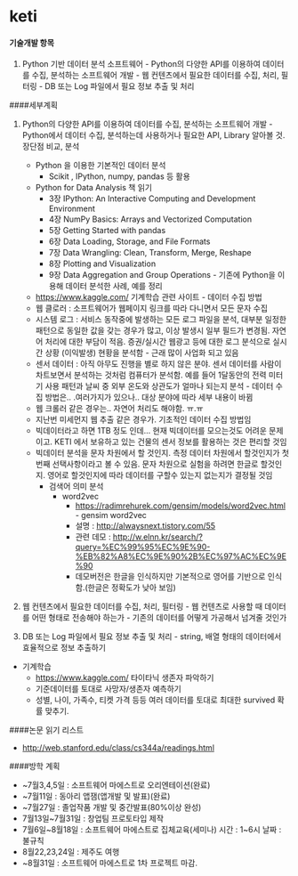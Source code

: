 # keti

#### 기술개발 항목
  1. Python 기반 데이터 분석 소프트웨어
    - Python의 다양한 API를 이용하여 데이터를 수집, 분석하는 소프트웨어 개발
    - 웹 컨텐츠에서 필요한 데이터를 수집, 처리, 필터링
    - DB 또는 Log 파일에서 필요 정보 추출 및 처리
 
####세부계획
  1. Python의 다양한 API를 이용하여 데이터를 수집, 분석하는 소프트웨어 개발
    - Python에서 데이터 수집, 분석하는데 사용하거나 필요한 API, Library 알아볼 것. 장단점 비교, 분석
      - Python 을 이용한 기본적인 데이터 분석 
        - Scikit , IPython, numpy, pandas 등 활용
      - Python for Data Analysis 책 읽기
        - 3장 IPython: An Interactive Computing and Development Environment
        - 4장 NumPy Basics: Arrays and Vectorized Computation
        - 5장 Getting Started with pandas
        - 6장 Data Loading, Storage, and File Formats
        - 7장 Data Wrangling: Clean, Transform, Merge, Reshape
        - 8장 Plotting and Visualization
        - 9장 Data Aggregation and Group Operations
    - 기존에 Python을 이용해 데이터 분석한 사례, 예를 정리
      - https://www.kaggle.com/ 기계학습 관련 사이트
    - 데이터 수집 방법
      - 웹 클로러 : 소프트웨어가 웹페이지 링크를 따라 다니면서 모든 문자 수집
      - 시스템 로그 : 서비스 동작중에 발생하는 모든 로그 파일을 분석, 대부분 일정한 패턴으로 동일한 값을 갖는 경우가 많고, 이상 발생시 일부 필드가 변경됨. 자연어 처리에 대한 부담이 적음. 증권/실시간 웹광고 등에 대한 로그 분석으로 실시간 상황 (이익발생) 현황을 분석함 - 근래 많이 사업화 되고 있음
      - 센서 데이터 : 아직 아무도 진행을 별로 하지 않은 분야. 센서 데이터를 사람이 차트보면서 분석하는 것처럼 컴퓨터가 분석함. 예를 들어 1달동안의 전력 미터기 사용 패턴과 날씨 중 외부 온도와 상관도가 얼마나 되는지 분석 
    - 데이터 수집 방법은.. .여러가지가 있으나.. 대상 분야에 따라 세부 내용이 바뀜
      - 웹 크롤러 같은 경우는.. 자연어 처리도 해야함. ㅠ.ㅠ
      - 지난번 미세먼지 웹 추출 같은 경우가. 기초적인 데이터 수집 방법임
      - 빅데이터라고 하면 1TB 정도 인데... 현재 빅데이터를 모으는것도 어려운 문제이고. KETI 에서 보유하고 있는 건물의 센서 정보를 활용하는 것은 편리할 것임
      - 빅데이터 분석을 문자 차원에서 할 것인지. 측정 데이터 차원에서 할것인지가 첫번째 선택사항이라고 볼 수 있음. 문자 차원으로 실험을 하려면 한글로 할것인지. 영어로 할것인지에 따라 데이터를 구할수 있는지 없는지가 결정될 것임
        - 검색어  의미 분석
          - word2vec 
            - https://radimrehurek.com/gensim/models/word2vec.html - gensim word2vec 
            - 설명 : http://alwaysnext.tistory.com/55
            - 관련 데모 : http://w.elnn.kr/search/?query=%EC%99%95%EC%9E%90-%EB%82%A8%EC%9E%90%2B%EC%97%AC%EC%9E%90
            - 데모버전은 한글을 인식하지만 기본적으로 영어를 기반으로 인식함.(한글은 정확도가 낮아 보임)


  1. 웹 컨텐츠에서 필요한 데이터를 수집, 처리, 필터링
    - 웹 컨텐츠로 사용할 때 데이터를 어떤 형태로 전송해야 하는가
    - 기존의 데이터를 어떻게 가공해서 넘겨줄 것인가
  1. DB 또는 Log 파일에서 필요 정보 추출 및 처리
    - string, 배열 형태의 데이터에서 효율적으로 정보 추출하기
  
  - 기계학습
    - https://www.kaggle.com/ 타이타닉 생존자 파악하기
    - 기준데이터를 토대로 사망자/생존자 예측하기
    - 성별, 나이, 가족수, 티켓 가격 등등 여러 데이터를 토대로 최대한 survived 확률 맞추기.

####논문 읽기 리스트
  - http://web.stanford.edu/class/cs344a/readings.html
  
####방학 계획
  - ~7월3,4,5일 : 소프트웨어 마에스트로 오리엔테이션(완료)
  - ~7월11일 : 동아리 앱잼(앱개발 및 발표)(완료)
  - ~7월27일 : 졸업작품 개발 및 중간발표(80%이상 완성)
  - 7월13일~7월31일 : 창업팀 프로토타입 제작
  - 7월6일~8월18일 : 소프트웨어 마에스트로 집체교육(세미나) 시간 : 1~6시 날짜 : 불규칙
  - 8월22,23,24일 : 제주도 여행
  - ~8월31일 : 소프트웨어 마에스트로 1차 프로젝트 마감.
